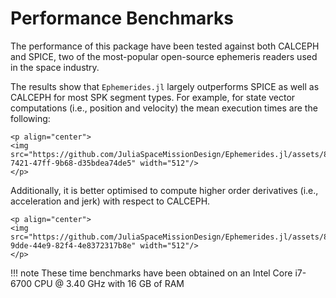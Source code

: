 # Performance Benchmarks

The performance of this package have been tested against both CALCEPH and SPICE, two of the most-popular open-source ephemeris readers used in the space industry.

The results show that `Ephemerides.jl` largely outperforms SPICE as well as CALCEPH for most SPK segment types. For example, for state vector computations (i.e., position and velocity) the mean execution times are the following:

```@raw html
<p align="center">
<img src="https://github.com/JuliaSpaceMissionDesign/Ephemerides.jl/assets/85893254/e54ac790-7421-47ff-9b68-d35bdea74de5" width="512"/>
</p>
```

Additionally, it is better optimised to compute higher order derivatives (i.e., acceleration and jerk) with respect to CALCEPH. 

```@raw html
<p align="center">
<img src="https://github.com/JuliaSpaceMissionDesign/Ephemerides.jl/assets/85893254/ec2df247-9dde-44e9-82f4-4e8372317b8e" width="512"/>
</p>
```

!!! note 
    These time benchmarks have been obtained on an Intel Core i7-6700 CPU @ 3.40 GHz with 16 GB of RAM